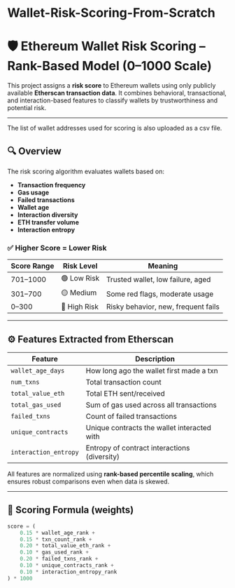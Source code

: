 # Wallet-Risk-Scoring-From-Scratch
# 🛡️ Ethereum Wallet Risk Scoring – Rank-Based Model (0–1000 Scale)

This project assigns a **risk score** to Ethereum wallets using only publicly available **Etherscan transaction data**. 
It combines behavioral, transactional, and interaction-based features to classify wallets by trustworthiness and potential risk.

---
The list of wallet addresses used for scoring is also uploaded as a csv file.

## 🔍 Overview

The risk scoring algorithm evaluates wallets based on:

- **Transaction frequency**
- **Gas usage**
- **Failed transactions**
- **Wallet age**
- **Interaction diversity**
- **ETH transfer volume**
- **Interaction entropy**

### ✅ Higher Score = Lower Risk

| Score Range | Risk Level  | Meaning                              |
|-------------|-------------|--------------------------------------|
| 701–1000    | 🟢 Low Risk  | Trusted wallet, low failure, aged    |
| 301–700     | 🟡 Medium    | Some red flags, moderate usage       |
| 0–300       | 🔴 High Risk | Risky behavior, new, frequent fails  |

---

## ⚙️ Features Extracted from Etherscan

| Feature                 | Description                                     |
|------------------------|-------------------------------------------------|
| `wallet_age_days`      | How long ago the wallet first made a txn        |
| `num_txns`             | Total transaction count                         |
| `total_value_eth`      | Total ETH sent/received                         |
| `total_gas_used`       | Sum of gas used across all transactions         |
| `failed_txns`          | Count of failed transactions                    |
| `unique_contracts`     | Unique contracts the wallet interacted with     |
| `interaction_entropy`  | Entropy of contract interactions (diversity)    |

All features are normalized using **rank-based percentile scaling**, which ensures robust comparisons even when data is skewed.

---

## 🧮 Scoring Formula (weights)

```python
score = (
    0.15 * wallet_age_rank +
    0.15 * txn_count_rank +
    0.20 * total_value_eth_rank +
    0.10 * gas_used_rank +
    0.20 * failed_txns_rank +
    0.10 * unique_contracts_rank +
    0.10 * interaction_entropy_rank
) * 1000
